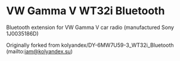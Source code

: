 # VW Gamma V WT32i Bluetooth
Bluetooth extension for VW Gamma V car radio (manufactured Sony 1J0035186D) 

Originally forked from kolyandex/DY-6MW7U59-3_WT32i_Bluetooth (mailto:iam@kolyandex.su)


